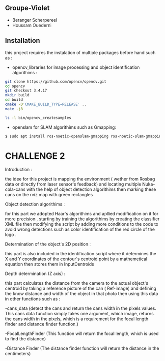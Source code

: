 
## Groupe-Violet

- Beranger Scherpereel
- Houssam Ouederni




## Installation

this project requires the instalation of multiple packages before hand such as :
- opencv_libraries for image processing and object identification algorithims :
```bash
git clone https://github.com/opencv/opencv.git
cd opencv
git checkout 3.4.17
mkdir build
cd build
cmake -D'CMAKE_BUILD_TYPE=RELEASE' ..
make -j8

ls -l bin/opencv_createsamples
```
  - openslam for SLAM algorithims such as Gmapping:
```bash
$ sudo apt install ros-noetic-openslam-gmapping ros-noetic-slam-gmapping
```
    
# CHALLENGE 2 

Introduction :

the idee for this project is mapping the environment ( wether from Rosbag data or directly from laser sensor's feedback) and locating multiple Nuka-cola-cans with the help of object detection algorithims then marking these cans on the rviz map with green rectangles

Object detection algorithims :

for this part we adopted Haar's algorithims and apllied modification on it for more precision , starting by training the algorithims by creating the classifier XML file then modifying the script by adding more conditions to the code to avoid wrong detections such as color identification of the red circle of the logo . 

Determination of the object's 2D position :

this part is also included in the identification script where it determines the X and Y coordinates of the contour's centroid point by a mathemetical equation then stores them in InputCentroids

Depth determination (Z axis) :

this part calculates the distance from the camera to the actual object's centroid by taking a reference picture of the can ( Ref-image) and defining the know distance and width of the object in that photo then using this data in other functions such as :

-cans_data (detect the cans and return the cans width in the pixels values. This cans data function simply takes one argument, which image, returns the cans width in the pixels, which is a requirement for the focal length finder and distance finder function.)

-FocalLengthFinder (This function will return the focal length, which is used to find the distance)

-Distance Finder (The distance finder function will return the distance in the centimeters)

